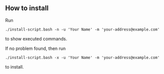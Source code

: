 ## How to install

Run

    ./install-script.bash -n -u 'Your Name' -m 'your-address@example.com'

to show executed commands.

If no problem found, then run

    ./install-script.bash -x -u 'Your Name' -m 'your-address@example.com'

to install.

